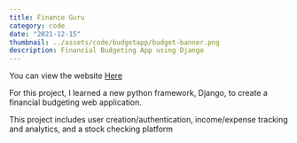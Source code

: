 ```yaml
---
title: Finance Guru
category: code
date: "2021-12-15"
thumbnail: ../assets/code/budgetapp/budget-banner.png
description: Financial Budgeting App using Django
---
```


You can view the website <a href = "https://bestepha-budget-app.herokuapp.com/" target="_blank" class = "err">Here</a>

For this project, I learned a new python framework, Django, to create a financial budgeting web application.

This project includes user creation/authentication, income/expense tracking and analytics, and a stock checking platform

